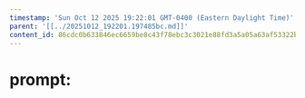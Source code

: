 ```yaml
---
timestamp: 'Sun Oct 12 2025 19:22:01 GMT-0400 (Eastern Daylight Time)'
parent: '[[../20251012_192201.197485bc.md]]'
content_id: 86cdc0b633846ec6659be8c43f78ebc3c3021e88fd3a5a05a63af53322b59a94
---
```


# prompt:
